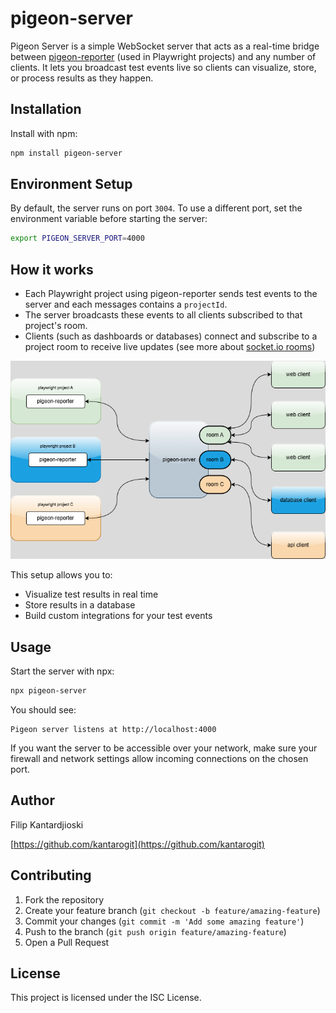 # pigeon-server

Pigeon Server is a simple WebSocket server that acts as a real-time bridge between [pigeon-reporter](https://www.npmjs.com/package/pigeon-reporter) (used in Playwright projects) and any number of clients. It lets you broadcast test events live so clients can visualize, store, or process results as they happen.

## Installation

Install with npm:

```bash
npm install pigeon-server
```

## Environment Setup

By default, the server runs on port `3004`. To use a different port, set the environment variable before starting the server:

```bash
export PIGEON_SERVER_PORT=4000
```


## How it works

- Each Playwright project using pigeon-reporter sends test events to the server and each messages contains a `projectId`.
- The server broadcasts these events to all clients subscribed to that project's room.
- Clients (such as dashboards or databases) connect and subscribe to a project room to receive live updates (see more about [socket.io rooms](https://socket.io/docs/v3/rooms/))

![alt text](pigeon-architecture.png)

This setup allows you to:

- Visualize test results in real time
- Store results in a database
- Build custom integrations for your test events

## Usage

Start the server with npx:

```bash
npx pigeon-server
```

You should see:

```
Pigeon server listens at http://localhost:4000
```

If you want the server to be accessible over your network, make sure your firewall and network settings allow incoming connections on the chosen port.

## Author

Filip Kantardjioski

[https://github.com/kantarogit](https://github.com/kantarogit)

## Contributing

1. Fork the repository
2. Create your feature branch (`git checkout -b feature/amazing-feature`)
3. Commit your changes (`git commit -m 'Add some amazing feature'`)
4. Push to the branch (`git push origin feature/amazing-feature`)
5. Open a Pull Request

## License

This project is licensed under the ISC License.


